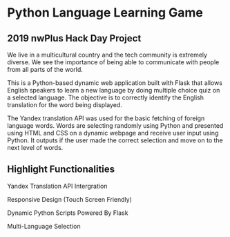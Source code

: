 # Python Language Learning Game
## 2019 nwPlus Hack Day Project

We live in a multicultural country and the tech community is extremely diverse. We see the importance of being able to communicate with people from all parts of the world.

This is a Python-based dynamic web application built with Flask that allows English speakers to learn a new language by doing multiple choice quiz on a selected language. The objective is to correctly identify the English translation for the word being displayed.

The Yandex translation API was used for the basic fetching of foreign language words. Words are selecting randomly using Python and presented using HTML and CSS on a dynamic webpage and receive user input using Python. It outputs if the user made the correct selection and move on to the next level of words.

## Highlight Functionalities

Yandex Translation API Intergration

Responsive Design (Touch Screen Friendly)

Dynamic Python Scripts Powered By Flask

Multi-Language Selection
